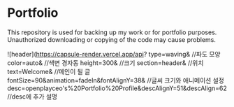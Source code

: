 # Portfolio
This repository is used for backing up my work or for portfolio purposes. Unauthorized downloading or copying of the code may cause problems.

![header](https://capsule-render.vercel.app/api?
type=waving& //파도 모양
color=auto& //색변 경자동
height=300& //크기
section=header& //위치
text=Welcome& //메인이 될 글
fontSize=90&animation=fadeIn&fontAlignY=38& //글씨 크기와 애니메이션 설정
desc=openplayceo's%20Portfolio%20Profile&descAlignY=51&descAlign=62 //desc에 추가 설명 
